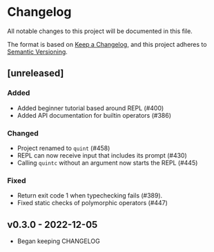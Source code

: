# Changelog

All notable changes to this project will be documented in this file.

The format is based on [Keep a Changelog](https://keepachangelog.com/en/1.0.0/),
and this project adheres to [Semantic Versioning](https://semver.org/spec/v2.0.0.html).

## [unreleased]

### Added

- Added beginner tutorial based around REPL (#400)
- Added API documentation for builtin operators (#386)

### Changed

- Project renamed to `quint` (#458)
- REPL can now receive input that includes its prompt (#430)
- Calling `quintc` without an argument now starts the REPL (#445)

### Fixed

- Return exit code 1 when typechecking fails (#389).
- Fixed static checks of polymorphic operators (#447)

## v0.3.0 - 2022-12-05

- Began keeping CHANGELOG

